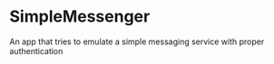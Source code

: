 # SimpleMessenger
An app that tries to emulate a simple messaging service with proper authentication

